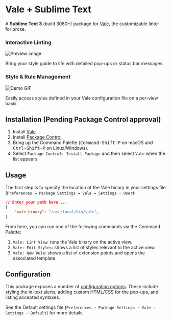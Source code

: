 # Vale + Sublime Text

A **Sublime Text 3** (build 3080+) package for [Vale][Vale-home], the customizable linter for prose.

### Interactive Linting

![Preview image][preview-img]

Bring your style guide to life with detailed pop-ups or status bar messages.

### Style & Rule Management

![Demo GIF][demo-gif]

Easily access styles defined in your Vale configuration file on a per-view basis.

## Installation (Pending Package Control approval)

1. Install [Vale][Vale-install].
2. Install [Package Control][pck-ctrl].
3. Bring up the Command Palette
   (<kbd>Command-Shift-P</kbd> on macOS and <kbd>Ctrl-Shift-P</kbd> on Linux/Windows).
4. Select `Package Control: Install Package`
   and then select `Vale` when the list appears.

## Usage

The first step is to specify the location of the Vale binary in your settings file (`Preferences → Package Settings → Vale → Settings - User`):

```json
// Enter your path here ...
{
    "vale_binary": "/usr/local/bin/vale",
}
```

From here, you can run one of the following commands via the Command Palette:

1. `Vale: Lint View`: runs the Vale binary on the active view.
2. `Vale: Edit Styles`: shows a list of styles relevant to the active view.
3. `Vale: New Rule`: shows a list of extension points and opens the associated template.

## Configuration

This package exposes a number of [configuration options](https://github.com/jdkato/SubVale/blob/master/Vale.sublime-settings). These include styling the in-text alerts, adding custom HTML/CSS for the pop-ups, and listing accepted syntaxes.

See the Default settings file (`Preferences → Package Settings → Vale → Settings - Default`) for more details.

[Vale-home]: https://valelint.github.io/
[Vale-install]: https://valelint.github.io/getting-started/
[pck-ctrl]: https://packagecontrol.io/installation "Sublime Package Control by wbond"

[preview-img]: https://cloud.githubusercontent.com/assets/8785025/23342357/b756e524-fc0d-11e6-8705-856c8a4c56f3.png
[demo-gif]: https://i.gyazo.com/819d7793b4080d5b613836d06a89740e.gif
